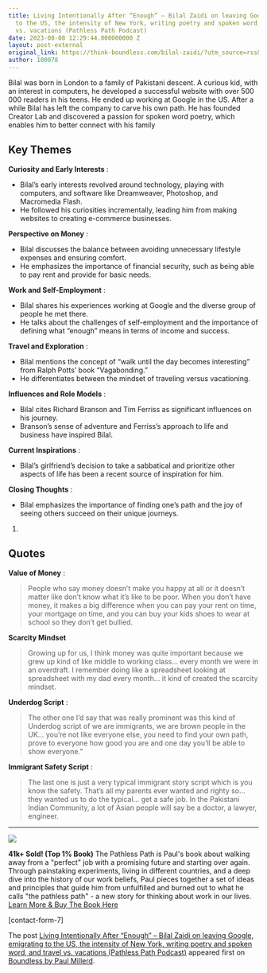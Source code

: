 ```yaml
---
title: Living Intentionally After “Enough” – Bilal Zaidi on leaving Google, emigrating
  to the US, the intensity of New York, writing poetry and spoken word, and travel
  vs. vacations (Pathless Path Podcast)
date: 2023-08-08 12:29:44.000000000 Z
layout: post-external
original_link: https://think-boundless.com/bilal-zaidi/?utm_source=rss&utm_medium=rss&utm_campaign=bilal-zaidi
author: 100078
---
```


Bilal was born in London to a family of Pakistani descent. A curious kid, with an interest in computers, he developed a successful website with over 500 000 readers in his teens. He ended up working at Google in the US. After a while Bilal has left the company to carve his own path. He has founded Creator Lab and discovered a passion for spoken word poetry, which enables him to better connect with his family

## Key Themes

**Curiosity and Early Interests** :

- Bilal’s early interests revolved around technology, playing with computers, and software like Dreamweaver, Photoshop, and Macromedia Flash.
- He followed his curiosities incrementally, leading him from making websites to creating e-commerce businesses.

**Perspective on Money** :

- Bilal discusses the balance between avoiding unnecessary lifestyle expenses and ensuring comfort.
- He emphasizes the importance of financial security, such as being able to pay rent and provide for basic needs.

**Work and Self-Employment** :

- Bilal shares his experiences working at Google and the diverse group of people he met there.
- He talks about the challenges of self-employment and the importance of defining what “enough” means in terms of income and success.

**Travel and Exploration** :

- Bilal mentions the concept of “walk until the day becomes interesting” from Ralph Potts’ book “Vagabonding.”
- He differentiates between the mindset of traveling versus vacationing.

**Influences and Role Models** :

- Bilal cites Richard Branson and Tim Ferriss as significant influences on his journey.
- Branson’s sense of adventure and Ferriss’s approach to life and business have inspired Bilal.

**Current Inspirations** :

- Bilal’s girlfriend’s decision to take a sabbatical and prioritize other aspects of life has been a recent source of inspiration for him.

**Closing Thoughts** :

- Bilal emphasizes the importance of finding one’s path and the joy of seeing others succeed on their unique journeys.

1. 

## Quotes

**Value of Money** :

> People who say money doesn’t make you happy at all or it doesn’t matter like don’t know what it’s like to be poor. When you don’t have money, it makes a big difference when you can pay your rent on time, your mortgage on time, and you can buy your kids shoes to wear at school so they don’t get bullied.

**Scarcity Mindset**

> Growing up for us, I think money was quite important because we grew up kind of like middle to working class… every month we were in an overdraft. I remember doing like a spreadsheet looking at spreadsheet with my dad every month… it kind of created the scarcity mindset.

**Underdog Script** :

> The other one I’d say that was really prominent was this kind of Underdog script of we are immigrants, we are brown people in the UK… you’re not like everyone else, you need to find your own path, prove to everyone how good you are and one day you’ll be able to show everyone.”

**Immigrant Safety Script** :

> The last one is just a very typical immigrant story script which is you know the safety. That’s all my parents ever wanted and righty so… they wanted us to do the typical… get a safe job. In the Pakistani Indian Community, a lot of Asian people will say be a doctor, a lawyer, engineer.

* * *
 ![](https://i1.wp.com/think-boundless.com/wp-content/uploads/2022/01/Picture2.png?resize=140%2C175&ssl=1)

**41k+ Sold! (Top 1% Book)** The Pathless Path is Paul's book about walking away from a "perfect" job with a promising future and starting over again. Through painstaking experiments, living in different countries, and a deep dive into the history of our work beliefs, Paul pieces together a set of ideas and principles that guide him from unfulfilled and burned out to what he calls "the pathless path" - a new story for thinking about work in our lives. [Learn More & Buy The Book Here](https://think-boundless.com/the-pathless-path/)

[contact-form-7]

The post [Living Intentionally After “Enough” – Bilal Zaidi on leaving Google, emigrating to the US, the intensity of New York, writing poetry and spoken word, and travel vs. vacations (Pathless Path Podcast)](https://think-boundless.com/bilal-zaidi/) appeared first on [Boundless by Paul Millerd](https://think-boundless.com).


